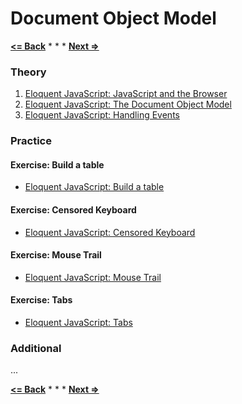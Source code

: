 # Document Object Model

**[<= Back](../00-how-browsers-work/how-browsers-work.md)**		*	*	*	**[Next =>](../01-dom-and-api/dom-and-api.md)**

### Theory

1. [Eloquent JavaScript: JavaScript and the Browser](http://eloquentjavascript.net/12_browser.html)
1. [Eloquent JavaScript: The Document Object Model](http://eloquentjavascript.net/13_dom.html)
1. [Eloquent JavaScript: Handling Events](http://eloquentjavascript.net/14_event.html)

### Practice

#### Exercise: Build a table

* [Eloquent JavaScript: Build a table](http://eloquentjavascript.net/09_regexp.html#h_vDM8PzwQWU)

#### Exercise: Censored Keyboard

* [Eloquent JavaScript: Censored Keyboard](http://eloquentjavascript.net/09_regexp.html#h_vDM8PzwQWU)

#### Exercise: Mouse Trail

* [Eloquent JavaScript: Mouse Trail](http://eloquentjavascript.net/09_regexp.html#h_dTiEW14oG0)

#### Exercise: Tabs

* [Eloquent JavaScript: Tabs](http://eloquentjavascript.net/09_regexp.html#h_izldJoT3uv)

### Additional

...

**[<= Back](../00-how-browsers-work/how-browsers-work.md)**		*	*	*	**[Next =>](../01-dom-and-api/dom-and-api.md)**
